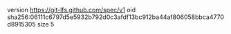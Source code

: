 version https://git-lfs.github.com/spec/v1
oid sha256:06111c6797d5e5932b792d0c3afdf13bc912ba44af806058bbca4770d8915305
size 5
